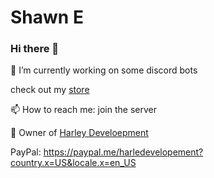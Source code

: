 # Shawn E

### Hi there 👋

🔭 I’m currently working on some discord bots 

check out my [store](https://store.shawnengmann.com/)

📫 How to reach me: join the server 

🤔 Owner of [Harley Develoepment](https://store.shawnengmann.com/)

PayPal: https://paypal.me/harledevelopement?country.x=US&locale.x=en_US

<!--
**Shawn-E/Shawn-E** is a ✨ _special_ ✨ repository because its `README.md` (this file) appears on your GitHub profile.

Here are some ideas to get you started:

- 🔭 I’m currently working on ...
- 🌱 I’m currently learning ...
- 👯 I’m looking to collaborate on ...
- 🤔 I’m looking for help with ...
- 💬 Ask me about ...
- 📫 How to reach me: ...
- 😄 Pronouns: ...
- ⚡ Fun fact: ...
-->

